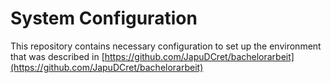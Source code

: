 # System Configuration

This repository contains necessary configuration to set up the environment that was described in [https://github.com/JapuDCret/bachelorarbeit](https://github.com/JapuDCret/bachelorarbeit)